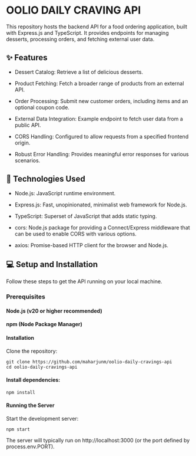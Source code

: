 # OOLIO DAILY CRAVING API
This repository hosts the backend API for a food ordering application, built with Express.js and TypeScript. It provides endpoints for managing desserts, processing orders, and fetching external user data.

## ✨ Features
* Dessert Catalog: Retrieve a list of delicious desserts.

* Product Fetching: Fetch a broader range of products from an external API.

* Order Processing: Submit new customer orders, including items and an optional coupon code.

* External Data Integration: Example endpoint to fetch user data from a public API.

* CORS Handling: Configured to allow requests from a specified frontend origin.

* Robust Error Handling: Provides meaningful error responses for various scenarios.

## 🚀 Technologies Used
* Node.js: JavaScript runtime environment.

* Express.js: Fast, unopinionated, minimalist web framework for Node.js.

* TypeScript: Superset of JavaScript that adds static typing.

* cors: Node.js package for providing a Connect/Express middleware that can be used to enable CORS with various options.

* axios: Promise-based HTTP client for the browser and Node.js.

## 💻 Setup and Installation
Follow these steps to get the API running on your local machine.

### Prerequisites
#### Node.js (v20 or higher recommended)

#### npm (Node Package Manager)

#### Installation
Clone the repository:
```
git clone https://github.com/maharjunm/oolio-daily-cravings-api
cd oolio-daily-cravings-api

```
#### Install dependencies:
```
npm install
```

#### Running the Server
Start the development server:
```
npm start
```

The server will typically run on http://localhost:3000 (or the port defined by process.env.PORT).
